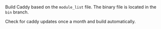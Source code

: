 Build Caddy based on the `module_list` file. The binary file is located in the `bin` branch.

Check for caddy updates once a month and build automatically.
